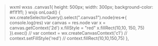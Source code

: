 > wxml
  <canvas class="canvas1" type="2d" canvas-id="c1"></canvas>
> wxss
  .canvas1{
  height: 500px;
  width: 300px;
  background-color: #f1f1f1;
}
> wxjs
  onLoad() {
    wx.createSelectorQuery().select(".canvas1").node(res=>{
      console.log(res)
      var canvas = res.node
      var x = canvas.getContext('2d')
      x.fillStyle = "red"
      x.fillRect(10,10, 150, 75)
    }).exec()
    // var context = wx.createCanvasContext('c1')
    // context.setFillStyle('red')
    // context.fillRect(10,10,150,75)
  },
